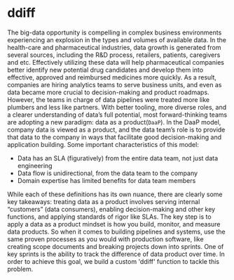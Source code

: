 # ddiff
The big-data opportunity is compelling in complex business environments experiencing an explosion in the types and volumes of available data. In the health-care and pharmaceutical industries, data growth is generated from several sources, including the R&D process, retailers, patients, caregivers and etc. Effectively utilizing these data will help pharmaceutical companies better identify new potential drug candidates and develop them into effective, approved and reimbursed medicines more quickly. As a result, companies are hiring analytics teams to serve business units, and even as data became more crucial to decision-making and product roadmaps. However, the teams in charge of data pipelines were treated more like plumbers and less like partners. With better tooling, more diverse roles, and a clearer understanding of data’s full potential, most forward-thinking teams are adopting a new paradigm: data as a product(`DaaP`). In the DaaP model, company data is viewed as a product, and the data team’s role is to provide that data to the company in ways that facilitate good decision-making and application building. Some important characteristics of this model:

- Data has an SLA (figuratively) from the entire data team, not just data engineering
- Data flow is unidirectional, from the data team to the company
- Domain expertise has limited benefits for data team members

While each of these definitions has its own nuance, there are clearly some key takeaways: treating data as a product involves serving internal “customers” (data consumers), enabling decision-making and other key functions, and applying standards of rigor like SLAs. The key step is to apply a data as a product mindset is how you build, monitor, and measure data products. So when it comes to building pipelines and systems, use the same proven processes as you would with production software, like creating scope documents and breaking projects down into sprints. One of key sprints is the ability to track the difference of data product over time. In order to achieve this goal, we build a custom 'ddiff' function to tackle this problem. 
